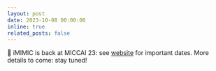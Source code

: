 ```yaml
---
layout: post
date: 2023-10-08 00:00:00
inline: true
related_posts: false
---
```


:mega: iMIMIC is back at MICCAI 23: see [website](http://imimic-workshop.com/) for important dates. More details to come: stay tuned!